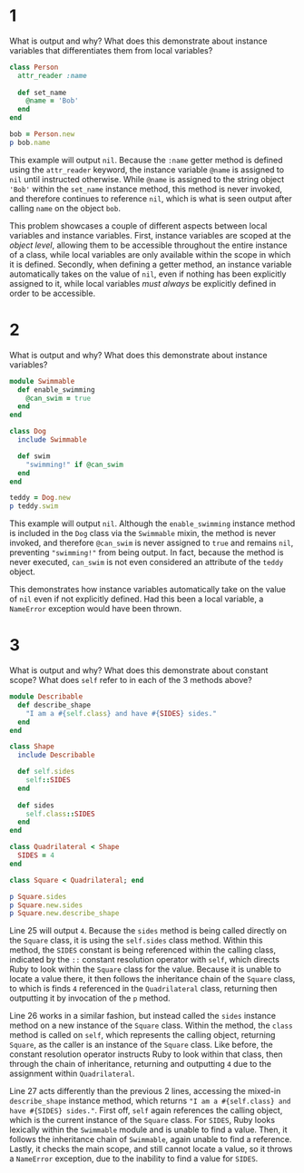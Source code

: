 # 1
What is output and why? What does this demonstrate about instance variables that differentiates them from local variables?
```ruby
class Person
  attr_reader :name
  
  def set_name
    @name = 'Bob'
  end
end

bob = Person.new
p bob.name
```
This example will output `nil`. Because the `:name` getter method is defined using the `attr_reader` keyword, the instance variable `@name` is assigned to `nil` until instructed otherwise. While `@name` is assigned to the string object `'Bob'` within the `set_name` instance method, this method is never invoked, and therefore continues to reference `nil`, which is what is seen output after calling `name` on the object `bob`.

This problem showcases a couple of different aspects between local variables and instance variables. First, instance variables are scoped at the *object level*, allowing them to be accessible throughout the entire instance of a class, while local variables are only available within the scope in which it is defined. Secondly, when defining a getter method, an instance variable automatically takes on the value of `nil`, even if nothing has been explicitly assigned to it, while local variables *must always* be explicitly defined in order to be accessible.

# 2
What is output and why? What does this demonstrate about instance variables?
```ruby
module Swimmable
  def enable_swimming
    @can_swim = true
  end
end

class Dog
  include Swimmable

  def swim
    "swimming!" if @can_swim
  end
end

teddy = Dog.new
p teddy.swim 
```
This example will output `nil`. Although the `enable_swimming` instance method is included in the `Dog` class via the `Swimmable` mixin, the method is never invoked, and therefore `@can_swim` is never assigned to `true` and remains `nil`, preventing `"swimming!"` from being output. In fact, because the method is never executed, `can_swim` is not even considered an attribute of the `teddy` object.

This demonstrates how instance variables automatically take on the value of `nil` even if not explicitly defined. Had this been a local variable, a `NameError` exception would have been thrown.

# 3
What is output and why? What does this demonstrate about constant scope? What does `self` refer to in each of the 3 methods above? 
```ruby
module Describable
  def describe_shape
    "I am a #{self.class} and have #{SIDES} sides."
  end
end

class Shape
  include Describable

  def self.sides
    self::SIDES
  end
  
  def sides
    self.class::SIDES
  end
end

class Quadrilateral < Shape
  SIDES = 4
end

class Square < Quadrilateral; end

p Square.sides 
p Square.new.sides 
p Square.new.describe_shape 
```
Line 25 will output `4`. Because the `sides` method is being called directly on the `Square` class, it is using the `self.sides` class method. Within this method, the `SIDES` constant is being referenced within the calling class, indicated by the `::` constant resolution operator with `self`, which directs Ruby to look within the `Square` class for the value. Because it is unable to locate a value there, it then follows the inheritance chain of the `Square` class, to which is finds `4` referenced in the `Quadrilateral` class, returning then outputting it by invocation of the `p` method.

Line 26 works in a similar fashion, but instead called the `sides` instance method on a new instance of the `Square` class. Within the method, the `class` method is called on `self`, which represents the calling object, returning `Square`, as the caller is an instance of the `Square` class. Like before, the constant resolution operator instructs Ruby to look within that class, then through the chain of inheritance, returning and outputting `4` due to the assignment within `Quadrilateral`.

Line 27 acts differently than the previous 2 lines, accessing the mixed-in `describe_shape` instance method, which returns `"I am a #{self.class} and have #{SIDES} sides."`. First off, `self` again references the calling object, which is the current instance of the `Square` class. For `SIDES`, Ruby looks lexically within the `Swimmable` module and is unable to find a value. Then, it follows the inheritance chain of `Swimmable`, again unable to find a reference. Lastly, it checks the main scope, and still cannot locate a value, so it throws a `NameError` exception, due to the inability to find a value for `SIDES`.

